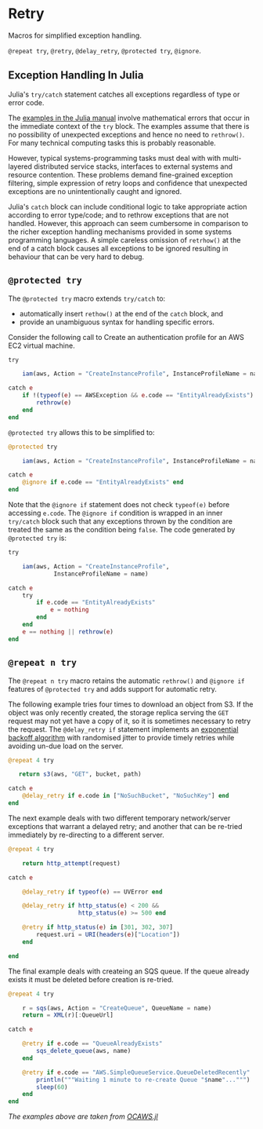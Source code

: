 # Retry

Macros for simplified exception handling.

`@repeat try`, `@retry`, `@delay_retry`, `@protected try`, `@ignore`.

## Exception Handling In Julia

Julia's `try/catch` statement catches all exceptions regardless of type
or error code.

The [examples in the Julia manual](http://docs.julialang.org/en/latest/manual/control-flow/#the-try-catch-statement)
involve mathematical errors that occur in the immediate context of
the `try` block. The examples assume that there is no possibility
of unexpected exceptions and hence no need to `rethrow()`. For
many technical computing tasks this is probably reasonable.

However, typical systems-programming tasks must deal with with
multi-layered distributed service stacks, interfaces to external
systems and resource contention. These problems demand fine-grained
exception filtering, simple expression of retry loops and confidence
that unexpected exceptions are no unintentionally caught and ignored.

Julia's `catch` block can include conditional logic to take appropriate
action according to error type/code; and to rethrow exceptions that
are not handled. However, this approach can seem cumbersome in
comparison to the richer exception handling mechanisms provided in
some systems programming languages. A simple careless omission of
`retrhow()` at the end of a catch block causes all exceptions to
be ignored resulting in behaviour that can be very hard to debug.

## `@protected try`

The `@protected try` macro extends `try/catch` to:

 * automatically insert `rethow()` at the end of the `catch` block, and
 * provide an unambiguous syntax for handling specific errors.

Consider the following call to Create an authentication profile for an
AWS EC2 virtual machine.

```julia
try 

    iam(aws, Action = "CreateInstanceProfile", InstanceProfileName = name)

catch e
    if !(typeof(e) == AWSException && e.code == "EntityAlreadyExists")
        rethrow(e)
    end
end
```

`@protected try` allows this to be simplified to:


```julia
@protected try 

    iam(aws, Action = "CreateInstanceProfile", InstanceProfileName = name)

catch e
    @ignore if e.code == "EntityAlreadyExists" end
end
```

Note that the `@ignore if` statement does not check `typeof(e)` before
accessing `e.code`. The `@ignore if` condition is wrapped in an inner
`try/catch` block such that any exceptions thrown by the condition are
treated the same as the condition being `false`. The code generated
by `@protected try` is:


```julia
try

    iam(aws, Action = "CreateInstanceProfile",
             InstanceProfileName = name)

catch e
    try
        if e.code == "EntityAlreadyExists"
            e = nothing
        end
    end
    e == nothing || rethrow(e)
end
```


## `@repeat n try`

The `@repeat n try` macro retains the automatic `rethrow()` and `@ignore if` features of `@protected try` and adds support for automatic retry.

The following example tries four times to download an object from S3.
If the object was only recently created, the storage replica serving the 
`GET` request may not yet have a copy of it, so it is sometimes necessary to
retry the request. The `@delay_retry if` statement implements an
[exponential backoff algorithm](http://docs.aws.amazon.com/general/latest/gr/api-retries.html) with randomised jitter to provide timely retries while avoiding
un-due load on the server.

```julia
@repeat 4 try

   return s3(aws, "GET", bucket, path)

catch e
    @delay_retry if e.code in ["NoSuchBucket", "NoSuchKey"] end
end

```

The next example deals with two different temporary network/server
exceptions that warrant a delayed retry; and another that can be re-tried
immediately by re-directing to a different server.


```julia
@repeat 4 try 

    return http_attempt(request)

catch e

    @delay_retry if typeof(e) == UVError end

    @delay_retry if http_status(e) < 200 &&
                    http_status(e) >= 500 end

    @retry if http_status(e) in [301, 302, 307]
        request.uri = URI(headers(e)["Location"])
    end

end

```

The final example deals with createing an SQS queue. If the queue already
exists it must be deleted before creation is re-tried.

```julia
@repeat 4 try

    r = sqs(aws, Action = "CreateQueue", QueueName = name)
    return = XML(r)[:QueueUrl]

catch e

    @retry if e.code == "QueueAlreadyExists"
        sqs_delete_queue(aws, name)
    end

    @retry if e.code == "AWS.SimpleQueueService.QueueDeletedRecently"
        println("""Waiting 1 minute to re-create Queue "$name"...""")
        sleep(60)
    end
end

```

_The examples above are taken from [OCAWS.jl](https://github.com/samoconnor/OCAWS.jl)_
